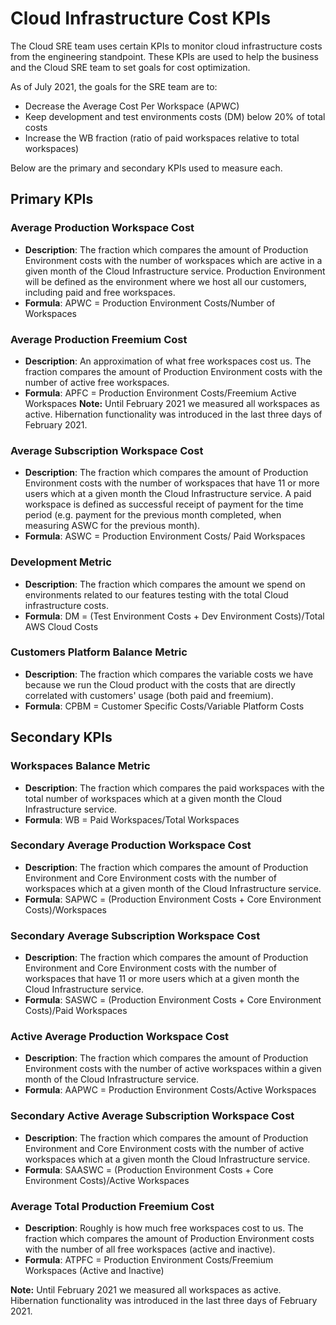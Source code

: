 # Cloud Infrastructure Cost KPIs

The Cloud SRE team uses certain KPIs to monitor cloud infrastructure costs from the engineering standpoint. These KPIs are used to help the business and the Cloud SRE team to set goals for cost optimization.

As of July 2021, the goals for the SRE team are to:

 - Decrease the Average Cost Per Workspace (APWC)
 - Keep development and test environments costs (DM) below 20% of total costs
 - Increase the WB fraction (ratio of paid workspaces relative to total workspaces)

Below are the primary and secondary KPIs used to measure each.

## Primary KPIs

### Average Production Workspace Cost

 - **Description**: The fraction which compares the amount of Production Environment costs with the number of workspaces which are active in a given month of the Cloud Infrastructure service. Production Environment will be defined as the environment where we host all our customers, including paid and free workspaces.
 - **Formula**: APWC = Production Environment Costs/Number of Workspaces  

### Average Production Freemium Cost

 - **Description**: An approximation of what free workspaces cost us. The fraction compares the amount of Production Environment costs with the number of active free workspaces.
 - **Formula**: APFC = Production Environment Costs/Freemium Active Workspaces
**Note:** Until February 2021 we measured all workspaces as active. Hibernation functionality was introduced in the last three days of February 2021.

### Average Subscription Workspace Cost

 - **Description**: The fraction which compares the amount of Production Environment costs with the number of workspaces that have 11 or more users which at a given month the Cloud Infrastructure service. A paid workspace is defined as successful receipt of payment for the time period (e.g. payment for the previous month completed, when measuring ASWC for the previous month).
 - **Formula**: ASWC = Production Environment Costs/ Paid Workspaces

### Development Metric

 - **Description**: The fraction which compares the amount we spend on environments related to our features testing with the total Cloud infrastructure costs.
 - **Formula**: DM = (Test Environment Costs + Dev Environment Costs)/Total AWS Cloud Costs

### Customers Platform Balance Metric

 - **Description**: The fraction which compares the variable costs we have because we run the Cloud product with the costs that are directly correlated with customers' usage (both paid and freemium).
 - **Formula**: CPBM = Customer Specific Costs/Variable Platform Costs

## Secondary KPIs

### Workspaces Balance Metric

 - **Description**: The fraction which compares the paid workspaces with the total number of workspaces which at a given month the Cloud Infrastructure service.
 - **Formula**: WB = Paid Workspaces/Total Workspaces

### Secondary Average Production Workspace Cost 

 - **Description**: The fraction which compares the amount of Production Environment and Core Environment costs with the number of workspaces which at a given month of the Cloud Infrastructure service.
 - **Formula**: SAPWC  = (Production Environment Costs + Core Environment Costs)/Workspaces

### Secondary Average Subscription Workspace Cost

 - **Description**: The fraction which compares the amount of Production Environment and Core Environment costs with the number of workspaces that have 11 or more users which at a given month the Cloud Infrastructure service.
 - **Formula**: SASWC = (Production Environment Costs + Core Environment Costs)/Paid Workspaces

### Active Average Production Workspace Cost 

 - **Description**: The fraction which compares the amount of Production Environment costs with the number of active workspaces within a given month of the Cloud Infrastructure service.
 - **Formula**: AAPWC = Production Environment Costs/Active Workspaces

### Secondary Active Average Subscription Workspace Cost 

 - **Description**: The fraction which compares the amount of Production Environment and Core Environment costs with the number of active workspaces which at a given month the Cloud Infrastructure service.
 - **Formula**: SAASWC = (Production Environment Costs + Core Environment Costs)/Active Workspaces

### Average Total Production Freemium Cost

 - **Description**: Roughly is how much free workspaces cost to us. The fraction which compares the amount of Production Environment costs with the number of all free workspaces (active and inactive).
 - **Formula**: ATPFC = Production Environment Costs/Freemium Workspaces (Active and Inactive)

**Note:** Until February 2021 we measured all workspaces as active. Hibernation functionality was introduced in the last three days of February 2021.
